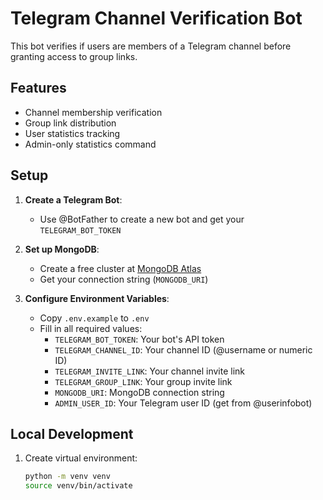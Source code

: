 # Telegram Channel Verification Bot

This bot verifies if users are members of a Telegram channel before granting access to group links.

## Features
- Channel membership verification
- Group link distribution
- User statistics tracking
- Admin-only statistics command

## Setup

1. **Create a Telegram Bot**:
   - Use @BotFather to create a new bot and get your `TELEGRAM_BOT_TOKEN`

2. **Set up MongoDB**:
   - Create a free cluster at [MongoDB Atlas](https://www.mongodb.com/cloud/atlas)
   - Get your connection string (`MONGODB_URI`)

3. **Configure Environment Variables**:
   - Copy `.env.example` to `.env`
   - Fill in all required values:
     - `TELEGRAM_BOT_TOKEN`: Your bot's API token
     - `TELEGRAM_CHANNEL_ID`: Your channel ID (@username or numeric ID)
     - `TELEGRAM_INVITE_LINK`: Your channel invite link
     - `TELEGRAM_GROUP_LINK`: Your group invite link
     - `MONGODB_URI`: MongoDB connection string
     - `ADMIN_USER_ID`: Your Telegram user ID (get from @userinfobot)

## Local Development

1. Create virtual environment:
   ```bash
   python -m venv venv
   source venv/bin/activate
